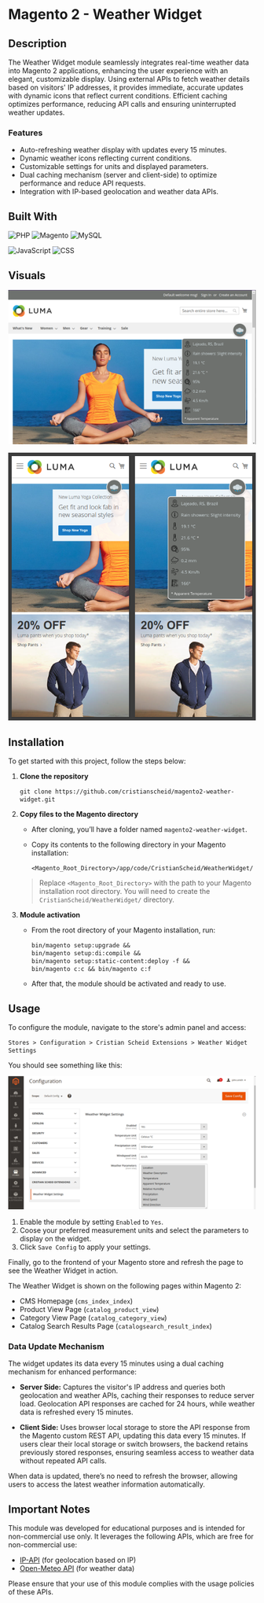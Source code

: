 # Magento 2 - Weather Widget

## Description

The Weather Widget module seamlessly integrates real-time weather data into Magento 2 applications, enhancing the user experience with an elegant, customizable display. Using external APIs to fetch weather details based on visitors' IP addresses, it provides immediate, accurate updates with dynamic icons that reflect current conditions. Efficient caching optimizes performance, reducing API calls and ensuring uninterrupted weather updates.

### Features

- Auto-refreshing weather display with updates every 15 minutes.
- Dynamic weather icons reflecting current conditions.
- Customizable settings for units and displayed parameters.
- Dual caching mechanism (server and client-side) to optimize performance and reduce API requests.
- Integration with IP-based geolocation and weather data APIs.

## Built With

![PHP](https://img.shields.io/badge/PHP-8.3-gray?logo=php&style=for-the-badge)
![Magento](https://img.shields.io/badge/Magento-2.4.7-gray?logo=magento&style=for-the-badge)
![MySQL](https://img.shields.io/badge/MySQL-8.0-gray?logo=mysql&style=for-the-badge)

![JavaScript](https://img.shields.io/badge/JavaScript-ES6-gray?logo=javascript&style=for-the-badge)
![CSS](https://img.shields.io/badge/CSS-CSS3-gray?logo=css3&style=for-the-badge)

## Visuals

![desktop](.github/desktop.png)

![mobile](.github/mobile.png)

## Installation

To get started with this project, follow the steps below:

1.  **Clone the repository**

    ```
    git clone https://github.com/cristianscheid/magento2-weather-widget.git
    ```

2.  **Copy files to the Magento directory**

    - After cloning, you’ll have a folder named `magento2-weather-widget`.
    - Copy its contents to the following directory in your Magento installation:

      ```
      <Magento_Root_Directory>/app/code/CristianScheid/WeatherWidget/
      ```

    > Replace `<Magento_Root_Directory>` with the path to your Magento installation root directory. You will need to create the `CristianScheid/WeatherWidget/` directory.

3.  **Module activation**

    - From the root directory of your Magento installation, run:

      ```
      bin/magento setup:upgrade &&
      bin/magento setup:di:compile &&
      bin/magento setup:static-content:deploy -f &&
      bin/magento c:c && bin/magento c:f
      ```

    - After that, the module should be activated and ready to use.

## Usage

To configure the module, navigate to the store's admin panel and access:

```
Stores > Configuration > Cristian Scheid Extensions > Weather Widget Settings
```

You should see something like this:

![config](.github/config.png)

1. Enable the module by setting `Enabled` to `Yes`.
2. Coose your preferred measurement units and select the parameters to display on the widget.
3. Click `Save Config` to apply your settings.

Finally, go to the frontend of your Magento store and refresh the page to see the Weather Widget in action.

The Weather Widget is shown on the following pages within Magento 2:

- CMS Homepage (`cms_index_index`)
- Product View Page (`catalog_product_view`)
- Category View Page (`catalog_category_view`)
- Catalog Search Results Page (`catalogsearch_result_index`)

### Data Update Mechanism

The widget updates its data every 15 minutes using a dual caching mechanism for enhanced performance:

- **Server Side:** Captures the visitor's IP address and queries both geolocation and weather APIs, caching their responses to reduce server load. Geolocation API responses are cached for 24 hours, while weather data is refreshed every 15 minutes.

- **Client Side:** Uses browser local storage to store the API response from the Magento custom REST API, updating this data every 15 minutes. If users clear their local storage or switch browsers, the backend retains previously stored responses, ensuring seamless access to weather data without repeated API calls.

When data is updated, there’s no need to refresh the browser, allowing users to access the latest weather information automatically.

## Important Notes

This module was developed for educational purposes and is intended for non-commercial use only. It leverages the following APIs, which are free for non-commercial use:

- [IP-API](https://ip-api.com/docs/) (for geolocation based on IP)
- [Open-Meteo API](https://open-meteo.com/en/docs) (for weather data)

Please ensure that your use of this module complies with the usage policies of these APIs.
